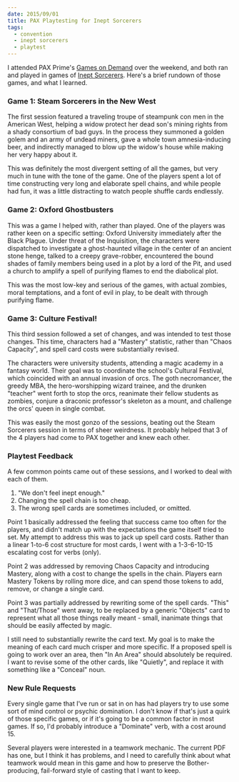 ```yaml
---
date: 2015/09/01
title: PAX Playtesting for Inept Sorcerers
tags:
  - convention
  - inept sorcerers
  - playtest
---
```


I attended PAX Prime's [Games on Demand] over the weekend, and both ran
and played in games of [Inept Sorcerers]. Here's a brief rundown of
those games, and what I learned.

<!-- more -->

### Game 1: Steam Sorcerers in the New West

The first session featured a traveling troupe of steampunk con men in the American West,
helping a widow protect her dead son's mining rights from a shady consortium of bad guys.
In the process they summoned a golden golem and an army of undead miners,
gave a whole town amnesia-inducing beer, and indirectly managed to blow up the widow's house
while making her very happy about it.

This was definitely the most divergent setting of all the games, but very much in tune
with the tone of the game. One of the players spent a lot of time constructing very long
and elaborate spell chains, and while people had fun, it was a little distracting to
watch people shuffle cards endlessly.

### Game 2: Oxford Ghostbusters

This was a game I helped with, rather than played. One of the players was rather keen
on a specific setting: Oxford University immediately after the Black Plague.
Under threat of the Inquisition, the characters were dispatched to investigate
a ghost-haunted village in the center of an ancient stone henge, talked to a creepy grave-robber,
encountered the bound shades of family members being used in a plot by a lord of the Pit,
and used a church to amplify a spell of purifying flames to end the diabolical plot.

This was the most low-key and serious of the games, with actual zombies, moral
temptations, and a font of evil in play, to be dealt with through purifying flame.

### Game 3: Culture Festival!

This third session followed a set of changes, and was intended to test those changes.
This time, characters had a "Mastery" statistic, rather than "Chaos Capacity", and
spell card costs were substantially revised.

The characters were university students, attending a magic academy in a fantasy world.
Their goal was to coordinate the school's Cultural Festival, which coincided with an
annual invasion of orcs. The goth necromancer, the greedy MBA, the hero-worshipping
wizard trainee, and the drunken "teacher" went forth to stop the orcs, reanimate their
fellow students as zombies, conjure a draconic professor's skeleton as a mount,
and challenge the orcs' queen in single combat.

This was easily the most gonzo of the sessions, beating out the Steam Sorcerers
session in terms of sheer weirdness. It probably helped that 3 of the 4 players
had come to PAX together and knew each other.

### Playtest Feedback

A few common points came out of these sessions, and I worked to deal with each of them.

1. "We don't feel inept enough."
2. Changing the spell chain is too cheap.
3. The wrong spell cards are sometimes included, or omitted.

Point 1 basically addressed the feeling that success came too often for the players,
and didn't match up with the expectations the game itself tried to set. My attempt
to address this was to jack up spell card costs. Rather than a linear 1-to-6 cost structure
for most cards, I went with a 1-3-6-10-15 escalating cost for verbs (only).

Point 2 was addressed by removing Chaos Capacity and introducing Mastery, along
with a cost to change the spells in the chain. Players earn Mastery Tokens by rolling
more dice, and can spend those tokens to add, remove, or change a single card.

Point 3 was partially addressed by rewriting some of the spell cards. "This" and
"That/Those" went away, to be replaced by a generic "Objects" card to represent what
all those things really meant - small, inanimate things that should be easily affected
by magic.

I still need to substantially rewrite the card text. My goal is to make the meaning
of each card much crisper and more specific. If a proposed spell is going to work over
an area, then "In An Area" should absolutely be required. I want to revise some of the
other cards, like "Quietly", and replace it with something like a "Conceal" noun.

### New Rule Requests

Every single game that I've run or sat in on has had players try to use some sort of
mind control or psychic domination. I don't know if that's just a quirk of those
specific games, or if it's going to be a common factor in most games. If so,
I'd probably introduce a "Dominate" verb, with a cost around 15.

Several players were interested in a teamwork mechanic. The current PDF has one,
but I think it has problems, and I need to carefully think about what teamwork would
mean in this game and how to preserve the Bother-producing, fail-forward style of
casting that I want to keep.

[Games on Demand]: http://www.indiegamesondemand.org/2015/08/26/pax-prime-2015-games-on-demand/
[Inept Sorcerers]: http://peppermile.com/inept-sorcerers.html
